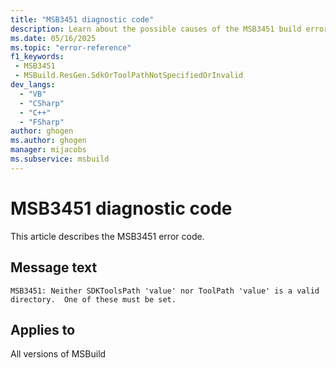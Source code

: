 ```yaml
---
title: "MSB3451 diagnostic code"
description: Learn about the possible causes of the MSB3451 build error, and get troubleshooting tips.
ms.date: 05/16/2025
ms.topic: "error-reference"
f1_keywords:
 - MSB3451
 - MSBuild.ResGen.SdkOrToolPathNotSpecifiedOrInvalid
dev_langs:
  - "VB"
  - "CSharp"
  - "C++"
  - "FSharp"
author: ghogen
ms.author: ghogen
manager: mijacobs
ms.subservice: msbuild
---
```


# MSB3451 diagnostic code

<!-- :::ErrorDefinitionDescription::: -->
<!-- :::editable-content name="introDescription"::: -->
This article describes the MSB3451 error code.
<!-- :::editable-content-end::: -->

## Message text

<!-- :::editable-content name="messageText"::: -->
`MSB3451: Neither SDKToolsPath 'value' nor ToolPath 'value' is a valid directory.  One of these must be set.`
<!-- :::editable-content-end::: -->
<!-- MSB3451: Neither SDKToolsPath '{0}' nor ToolPath '{1}' is a valid directory.  One of these must be set. -->

<!-- :::editable-content name="postOutputDescription"::: -->
<!--
{StrBegin="MSB3451: "}
-->
<!-- :::editable-content-end::: -->
<!-- :::ErrorDefinitionDescription-end::: -->

## Applies to

All versions of MSBuild
